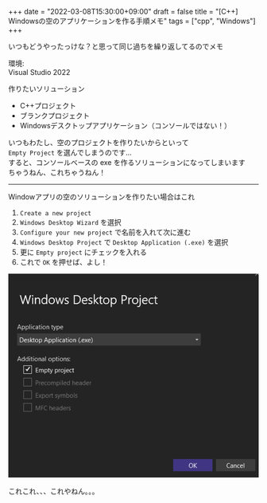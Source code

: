 +++
date = "2022-03-08T15:30:00+09:00"
draft = false
title = "[C++] Windowsの空のアプリケーションを作る手順メモ"
tags = ["cpp", "Windows"]
+++

いつもどうやったっけな？と思って同じ過ちを繰り返してるのでメモ

環境:  
Visual Studio 2022

作りたいソリューション

- C++プロジェクト
- ブランクプロジェクト
- Windowsデスクトップアプリケーション（コンソールではない！）



いつもわたし、空のプロジェクトを作りたいからといって  
`Empty Project` を選んでしまうのです…  
すると、コンソールベースの exe を作るソリューションになってしまいます  
ちゃうねん、これちゃうねん！

---

Windowアプリの空のソリューションを作りたい場合はこれ

1. `Create a new project`
1. `Windows Desktop Wizard` を選択
1. `Configure your new project` で名前を入れて次に進む
1. `Windows Desktop Project` で `Desktop Application (.exe)` を選択
1. 更に `Empty project` にチェックを入れる
1. これで `OK` を押せば、よし！

![](/pic/How-to-create-blank-windows-app_01.png)

これこれ、、、これやねん。。。